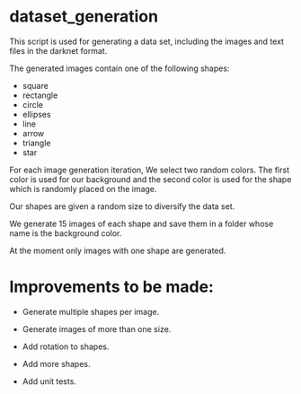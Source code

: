 # dataset_generation 

This script is used for generating a data set, including the images and text files in the darknet format. 

The generated images contain one of the following shapes:
* square
* rectangle
* circle
* ellipses
* line
* arrow
* triangle
* star

For each image generation iteration, We select two random colors. The first color is used for our background and the second color is used for the shape which is randomly placed on the image. 

Our shapes are given a random size to diversify the data set. 

We generate 15 images of each shape and save them in a folder whose name is the background color. 

At the moment only images with one shape are generated. 

# Improvements to be made:

* Generate multiple shapes per image. 

* Generate images of more than one size. 

* Add rotation to shapes. 

* Add more shapes. 

* Add unit tests.
